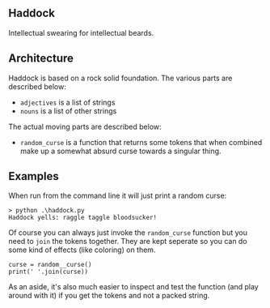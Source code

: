 ## Haddock
Intellectual swearing for intellectual beards.

## Architecture
Haddock is based on a rock solid foundation. The various parts are described
below:

* `adjectives` is a list of strings
* `nouns` is a list of other strings

The actual moving parts are described below:

* `random_curse` is a function that returns some tokens that when combined
make up a somewhat absurd curse towards a singular thing.

## Examples
When run from the command line it will just print a random curse:

	> python .\haddock.py
	Haddock yells: raggle taggle bloodsucker!

Of course you can always just invoke the `random_curse` function but you 
need to `join` the tokens together. They are kept seperate so you can do
some kind of effects (like coloring) on them.

	curse = random__curse()
	print(' '.join(curse))

As an aside, it's also much easier to inspect and test the function (and 
play around with it) if you get the tokens and not a packed string.